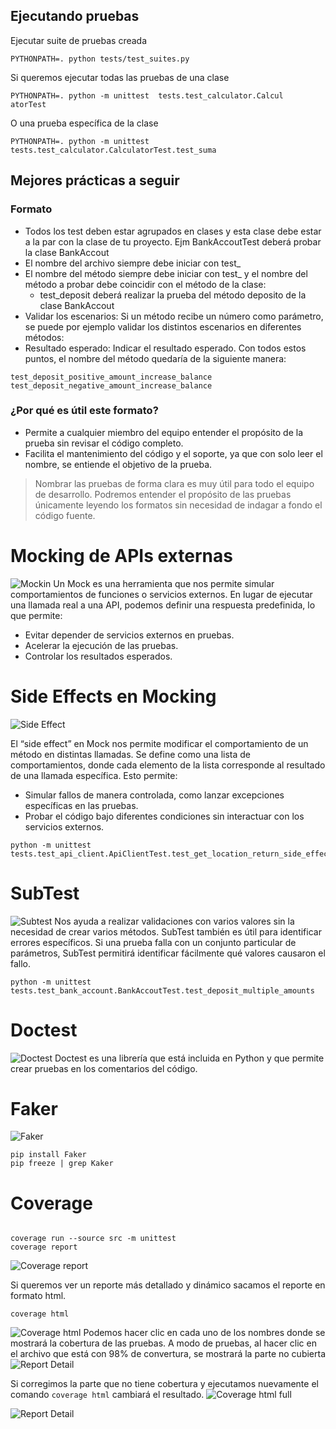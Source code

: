 ## Ejecutando pruebas
Ejecutar suite de pruebas creada
```
PYTHONPATH=. python tests/test_suites.py
```

Si queremos ejecutar todas las pruebas de una clase
```
PYTHONPATH=. python -m unittest  tests.test_calculator.Calcul
atorTest
```
O una prueba específica de la clase
```
PYTHONPATH=. python -m unittest  tests.test_calculator.CalculatorTest.test_suma
```

## Mejores prácticas a seguir
### Formato
- Todos los test deben estar agrupados en clases y esta clase debe estar a la par con la clase de tu proyecto. Ejm BankAccoutTest deberá probar la clase BankAccout
- El nombre del archivo siempre debe iniciar con test_
- El nombre del método siempre debe iniciar con test_ y el nombre del método a probar debe coincidir con el método de la clase:
    - test_deposit deberá realizar la prueba del método deposito de la clase BankAccout
- Validar los escenarios: Si un método recibe un número como parámetro, se puede por ejemplo validar los distintos escenarios en diferentes métodos:
- Resultado esperado: Indicar el resultado esperado. Con todos estos puntos, el nombre del método quedaría de la siguiente manera:
```
test_deposit_positive_amount_increase_balance
test_deposit_negative_amount_increase_balance
``` 
### ¿Por qué es útil este formato?
- Permite a cualquier miembro del equipo entender el propósito de la prueba sin revisar el código completo.
- Facilita el mantenimiento del código y el soporte, ya que con solo leer el nombre, se entiende el objetivo de la prueba.
>Nombrar las pruebas de forma clara es muy útil para todo el equipo de desarrollo. Podremos entender el propósito de las pruebas únicamente leyendo los formatos sin necesidad de indagar a fondo el código fuente.


# Mocking de APIs externas
![Mockin](images/mockin.png)
Un Mock es una herramienta que nos permite simular comportamientos de funciones o servicios externos. En lugar de ejecutar una llamada real a una API, podemos definir una respuesta predefinida, lo que permite:

- Evitar depender de servicios externos en pruebas.
- Acelerar la ejecución de las pruebas.
- Controlar los resultados esperados.

# Side Effects en Mocking
![Side Effect](images/side_effect.png)

El “side effect” en Mock nos permite modificar el comportamiento de un método en distintas llamadas. Se define como una lista de comportamientos, donde cada elemento de la lista corresponde al resultado de una llamada específica. Esto permite:

- Simular fallos de manera controlada, como lanzar excepciones específicas en las pruebas.
- Probar el código bajo diferentes condiciones sin interactuar con los servicios externos.

```
python -m unittest tests.test_api_client.ApiClientTest.test_get_location_return_side_effect
```

# SubTest
![Subtest](images/subtests.png)
Nos ayuda a realizar validaciones con varios valores sin la necesidad de crear varios métodos. SubTest también es útil para identificar errores específicos. Si una prueba falla con un conjunto particular de parámetros, SubTest permitirá identificar fácilmente qué valores causaron el fallo. 

```
python -m unittest tests.test_bank_account.BankAccoutTest.test_deposit_multiple_amounts
```

# Doctest
![Doctest](images/doc_test.png)
Doctest es una librería que está incluida en Python y que permite crear pruebas en los comentarios del código.

# Faker
![Faker](images/faker.png)
```
pip install Faker
pip freeze | grep Kaker
```

# Coverage
```

coverage run --source src -m unittest
coverage report
```
![Coverage report](images/report.png)

Si queremos ver un reporte más detallado y dinámico sacamos el reporte en formato html.
```
coverage html
```
![Coverage html](images/report_html.png)
Podemos hacer clic en cada uno de los nombres donde se mostrará la cobertura de las pruebas. 
A modo de pruebas, al hacer clic en el archivo que está con 98% de convertura, se mostrará la parte no cubierta
![Report Detail](images/report_detail.png)

Si corregimos la parte que no tiene cobertura y ejecutamos nuevamente el comando ```coverage html``` cambiará el resultado.
![Coverage html full](images/report_html_full.png)

![Report Detail](images/report_detail_full.png)